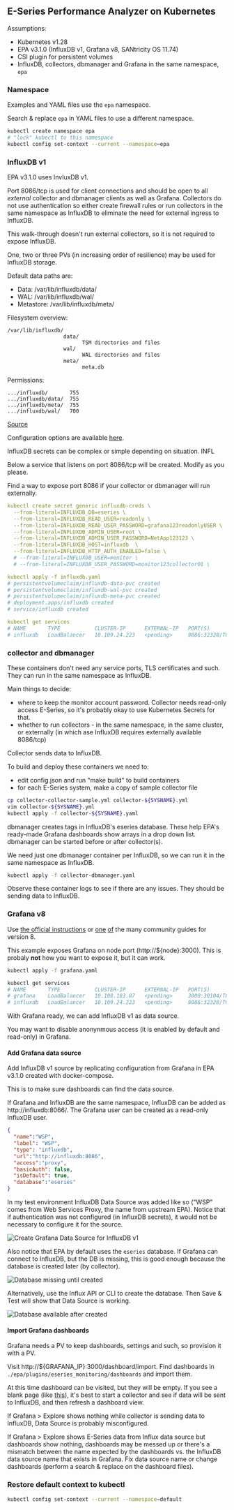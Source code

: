 ## E-Series Performance Analyzer on Kubernetes

Assumptions:

- Kubernetes v1.28
- EPA v3.1.0 (InfluxDB v1, Grafana v8, SANtricity OS 11.74)
- CSI plugin for persistent volumes
- InfluxDB, collectors, dbmanager and Grafana in the same namespace, `epa`

### Namespace

Examples and YAML files use the `epa` namespace.

Search & replace `epa` in YAML files to use a different namespace.

```sh
kubectl create namespace epa
# "lock" kubectl to this namespace
kubectl config set-context --current --namespace=epa
```

### InfluxDB v1

EPA v3.1.0 uses InvluxDB v1.

Port 8086/tcp is used for client connections and should be open to all *external* collector and dbmanager clients as well as Grafana. Collectors do not use authentication so either create firewall rules or run collectors in the same namespace as InfluxDB to eliminate the need for external ingress to InfluxDB.

This walk-through doesn't run external collectors, so it is not required to expose InfluxDB.

One, two or three PVs (in increasing order of resilience) may be used for InfluxDB storage.

Default data paths are:

- Data: /var/lib/influxdb/data/
- WAL:  /var/lib/influxdb/wal/
- Metastore: /var/lib/influxdb/meta/

Filesystem overview:

```raw
/var/lib/influxdb/
                  data/
                        TSM directories and files
                  wal/
                        WAL directories and files
                  meta/
                        meta.db
```

Permissions:

```raw
.../influxdb/       755
.../influxdb/data/  755
.../influxdb/meta/  755
.../influxdb/wal/   700
```

[Source](https://docs.influxdata.com/influxdb/v1.8/concepts/file-system-layout/?t=Kubernetes#kubernetes-default-paths)

Configuration options are available [here](https://docs.influxdata.com/influxdb/v1.8/introduction/install/).

InfluxDB secrets can be complex or simple depending on situation. INFL

Below a service that listens on port 8086/tcp will be created. Modify as you please.

Find a way to expose port 8086 if your collector or dbmanager will run externally.

```yml 
kubectl create secret generic influxdb-creds \
  --from-literal=INFLUXDB_DB=eseries \
  --from-literal=INFLUXDB_READ_USER=readonly \
  --from-literal=INFLUXDB_READ_USER_PASSWORD=grafana123readonlyUSER \
  --from-literal=INFLUXDB_ADMIN_USER=root \
  --from-literal=INFLUXDB_ADMIN_USER_PASSWORD=NetApp123123 \
  --from-literal=INFLUXDB_HOST=influxdb  \
  --from-literal=INFLUXDB_HTTP_AUTH_ENABLED=false \
  # --from-literal=INFLUXDB_USER=monitor \
  # --from-literal=INFLUXDB_USER_PASSWORD=monitor123collector01 \

kubectl apply -f influxdb.yaml 
# persistentvolumeclaim/influxdb-data-pvc created
# persistentvolumeclaim/influxdb-wal-pvc created
# persistentvolumeclaim/influxdb-meta-pvc created
# deployment.apps/influxdb created
# service/influxdb created

kubectl get services
# NAME       TYPE           CLUSTER-IP      EXTERNAL-IP   PORT(S)          AGE
# influxdb   LoadBalancer   10.109.24.223   <pending>     8086:32328/TCP   37s
```

### collector and dbmanager

These containers don't need any service ports, TLS certificates and such. They can run in the same namespace as InfluxDB.

Main things to decide:

- where to keep the monitor account password. Collector needs read-only access E-Series, so it's probably okay to use Kubernetes Secrets for that.
- whether to run collectors - in the same namespace, in the same cluster, or externally (in which ase InfluxDB requires externally available 8086/tcp)

Collector sends data to InfluxDB.

To build and deploy these containers we need to:

- edit config.json and run "make build" to build containers
- for each E-Series system, make a copy of sample collector file

```sh
cp collector-collector-sample.yml collector-${SYSNAME}.yml
vim collector-${SYSNAME}.yml
kubectl apply -f collector-${SYSNAME}.yaml
```

dbmanager creates tags in InfluxDB's eseries database. These help EPA's ready-made Grafana dashboards show arrays in a drop down list. dbmanager can be started before or after collector(s). 

We need just one dbmanager container per InfluxDB, so we can run it in the same namespace as InfluxDB.

```sh
kubectl apply -f collector-dbmanager.yaml
```

Observe these container logs to see if there are any issues. They should be sending data to InfluxDB.

### Grafana v8

Use [the official instructions](https://grafana.com/docs/grafana/latest/setup-grafana/installation/kubernetes/) or [one](https://medium.com/starschema-blog/monitor-your-infrastructure-with-influxdb-and-grafana-on-kubernetes-a299a0afe3d2) [of](https://iceburn.medium.com/build-from-scratch-grafana-and-prometheus-on-minikube-228d4e9cfda0) the many community guides for version 8.

This example exposes Grafana on node port (http://${node}:3000). This is probaly **not** how you want to expose it, but it can work.

```sh
kubectl apply -f grafana.yaml

kubectl get services
# NAME       TYPE           CLUSTER-IP      EXTERNAL-IP   PORT(S)          AGE
# grafana    LoadBalancer   10.108.183.87   <pending>     3000:30104/TCP   46m
# influxdb   LoadBalancer   10.109.24.223   <pending>     8086:32328/TCP   37s
```

With Grafana ready, we can add InfluxDB v1 as data source.

You may want to disable anonynmous access (it is enabled by default and read-only) in Grafana.

#### Add Grafana data source

Add InfluxDB v1 source by replicating configuration from Grafana in EPA v3.1.0 created with docker-compose. 

This is to make sure dashboards can find the data source.

If Grafana and InfluxDB are the same namespace, InfluxDB can be added as http://influxdb:8066/. The Grafana user can be created as a read-only InfluxDB user.

```json
{
  "name":"WSP",
  "label": "WSP",
  "type": "influxdb",
  "url":"http://influxdb:8086",
  "access":"proxy",
  "basicAuth": false,
  "isDefault": true,
  "database":"eseries"
}
```

In my test environment InfluxDB Data Source was added like so ("WSP" comes from Web Services Proxy, the name from upstream EPA). Notice that if authentication was not configured (in InfluxDB secrets), it would not be necessary to configure it for the source.

![Create Grafana Data Source for InfluxDB v1](./images/kubernetes-01-influxdb-datasource.png)

Also notice that EPA by default uses the `eseries` database. If Grafana can connect to InfluxDB, but the DB is missing, this is good enough because the database is created later (by collector).

![Database missing until created](./images/kubernetes-02-influxdb-datasource-influxdb-eseries-missing.png)

Alternatively, use the Influx API or CLI to create the database. Then Save & Test will show that Data Source is working.

![Database available after created](./images/kubernetes-03-influxdb-datasource-influxdb-eseries-present.png)

#### Import Grafana dashboards

Grafana needs a PV to keep dashboards, settings and such, so provision it with a PV.

Visit http://${GRAFANA_IP}:3000/dashboard/import. Find dashboards in `./epa/plugins/eseries_monitoring/dashboards` and import them. 

At this time dashboard can be visited, but they will be empty. If you see a blank page (like [this](./images/kubernetes-04-grafana-dashboard-problem.png)), it's best to start a collector and see if data will be sent to InfluxDB, and then refresh a dashboard view.

If Grafana > Explore shows nothing while collector is sending data to InfluxDB, Data Source is probably misconfigured.

If Grafana > Explore shows E-Series data from Influx data source but dashboards show nothing, dashboards may be messed up or there's a mismatch between the name expected by the dashboards vs. the InfluxDB data source name that exists in Grafana. Fix data source name or change dashboards (perform a search & replace on the dashboard files).

### Restore default context to kubectl 

```sh
kubectl config set-context --current --namespace=default
```
